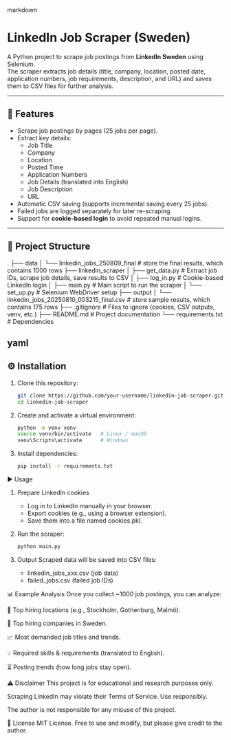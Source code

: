 markdown
# LinkedIn Job Scraper (Sweden)

A Python project to scrape job postings from **LinkedIn Sweden** using Selenium.  
The scraper extracts job details (title, company, location, posted date, application numbers, job requirements, description, and URL) and saves them to CSV files for further analysis.

---

## 🚀 Features
- Scrape job postings by pages (25 jobs per page).
- Extract key details:
  - Job Title  
  - Company  
  - Location  
  - Posted Time  
  - Application Numbers  
  - Job Details (translated into English)  
  - Job Description  
  - URL  
- Automatic CSV saving (supports incremental saving every 25 jobs).
- Failed jobs are logged separately for later re-scraping.
- Support for **cookie-based login** to avoid repeated manual logins.

---

## 📂 Project Structure

.
├── data
│   └── linkedin_jobs_250809_final # store the final results, which contains 1000 rows
├── linkedin_scraper
│   ├── get_data.py # Extract job IDs, scrape job details, save results to CSV
│   ├── log_in.py # Cookie-based LinkedIn login
│   ├── main.py # Main script to run the scraper
│   └── set_up.py # Selenium WebDriver setup
├── output
│   └── linkedin_jobs_20250810_003215_final.csv # store sample results, which contains 175 rows
├── .gitignore # Files to ignore (cookies, CSV outputs, venv, etc.)
├── README.md # Project documentation
└── requirements.txt # Dependencies


yaml
---

## ⚙️ Installation

1. Clone this repository:
   ```bash
   git clone https://github.com/your-username/linkedin-job-scraper.git
   cd linkedin-job-scraper
2. Create and activate a virtual environment:
   ```bash
   python -m venv venv
   source venv/bin/activate   # Linux / macOS
   venv\Scripts\activate      # Windows
3. Install dependencies:
   ```bash
   pip install -r requirements.txt

▶️ Usage
1. Prepare LinkedIn cookies
   - Log in to LinkedIn manually in your browser.
   - Export cookies (e.g., using a browser extension).
   - Save them into a file named cookies.pkl.

2. Run the scraper:
   ```bash
   python main.py

3. Output
   Scraped data will be saved into CSV files:
      - linkedin_jobs_xxx.csv (job data)
      - failed_jobs.csv (failed job IDs)

📊 Example Analysis
Once you collect ~1000 job postings, you can analyze:

📍 Top hiring locations (e.g., Stockholm, Gothenburg, Malmö).

🏢 Top hiring companies in Sweden.

📈 Most demanded job titles and trends.

💡 Required skills & requirements (translated to English).

⏳ Posting trends (how long jobs stay open).

⚠️ Disclaimer
This project is for educational and research purposes only.

Scraping LinkedIn may violate their Terms of Service. Use responsibly.

The author is not responsible for any misuse of this project.

📌 License
MIT License.
Free to use and modify, but please give credit to the author.
